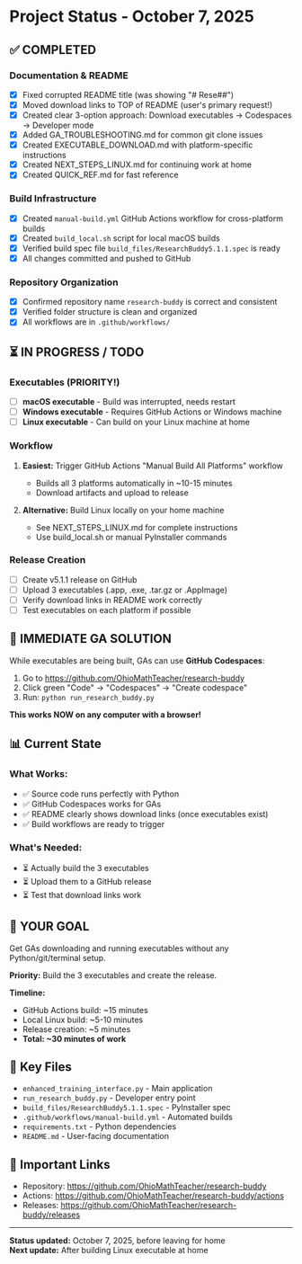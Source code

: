 # Project Status - October 7, 2025

## ✅ COMPLETED

### Documentation & README
- [x] Fixed corrupted README title (was showing "# Rese##")
- [x] Moved download links to TOP of README (user's primary request!)
- [x] Created clear 3-option approach: Download executables → Codespaces → Developer mode
- [x] Added GA_TROUBLESHOOTING.md for common git clone issues
- [x] Created EXECUTABLE_DOWNLOAD.md with platform-specific instructions
- [x] Created NEXT_STEPS_LINUX.md for continuing work at home
- [x] Created QUICK_REF.md for fast reference

### Build Infrastructure  
- [x] Created `manual-build.yml` GitHub Actions workflow for cross-platform builds
- [x] Created `build_local.sh` script for local macOS builds
- [x] Verified build spec file `build_files/ResearchBuddy5.1.1.spec` is ready
- [x] All changes committed and pushed to GitHub

### Repository Organization
- [x] Confirmed repository name `research-buddy` is correct and consistent
- [x] Verified folder structure is clean and organized
- [x] All workflows are in `.github/workflows/`

## ⏳ IN PROGRESS / TODO

### Executables (PRIORITY!)
- [ ] **macOS executable** - Build was interrupted, needs restart
- [ ] **Windows executable** - Requires GitHub Actions or Windows machine
- [ ] **Linux executable** - Can build on your Linux machine at home

### Workflow
1. **Easiest:** Trigger GitHub Actions "Manual Build All Platforms" workflow
   - Builds all 3 platforms automatically in ~10-15 minutes
   - Download artifacts and upload to release

2. **Alternative:** Build Linux locally on your home machine
   - See NEXT_STEPS_LINUX.md for complete instructions
   - Use build_local.sh or manual PyInstaller commands

### Release Creation
- [ ] Create v5.1.1 release on GitHub
- [ ] Upload 3 executables (.app, .exe, .tar.gz or .AppImage)
- [ ] Verify download links in README work correctly
- [ ] Test executables on each platform if possible

## 🚨 IMMEDIATE GA SOLUTION

While executables are being built, GAs can use **GitHub Codespaces**:

1. Go to https://github.com/OhioMathTeacher/research-buddy
2. Click green "Code" → "Codespaces" → "Create codespace"
3. Run: `python run_research_buddy.py`

**This works NOW on any computer with a browser!**

## 📊 Current State

### What Works:
- ✅ Source code runs perfectly with Python
- ✅ GitHub Codespaces works for GAs
- ✅ README clearly shows download links (once executables exist)
- ✅ Build workflows are ready to trigger

### What's Needed:
- ⏳ Actually build the 3 executables
- ⏳ Upload them to a GitHub release
- ⏳ Test that download links work

## 🎯 YOUR GOAL

Get GAs downloading and running executables without any Python/git/terminal setup.

**Priority:** Build the 3 executables and create the release.

**Timeline:** 
- GitHub Actions build: ~15 minutes
- Local Linux build: ~5-10 minutes  
- Release creation: ~5 minutes
- **Total: ~30 minutes of work**

## 📂 Key Files

- `enhanced_training_interface.py` - Main application
- `run_research_buddy.py` - Developer entry point
- `build_files/ResearchBuddy5.1.1.spec` - PyInstaller spec
- `.github/workflows/manual-build.yml` - Automated builds
- `requirements.txt` - Python dependencies
- `README.md` - User-facing documentation

## 🔗 Important Links

- Repository: https://github.com/OhioMathTeacher/research-buddy
- Actions: https://github.com/OhioMathTeacher/research-buddy/actions
- Releases: https://github.com/OhioMathTeacher/research-buddy/releases

---

**Status updated:** October 7, 2025, before leaving for home  
**Next update:** After building Linux executable at home
